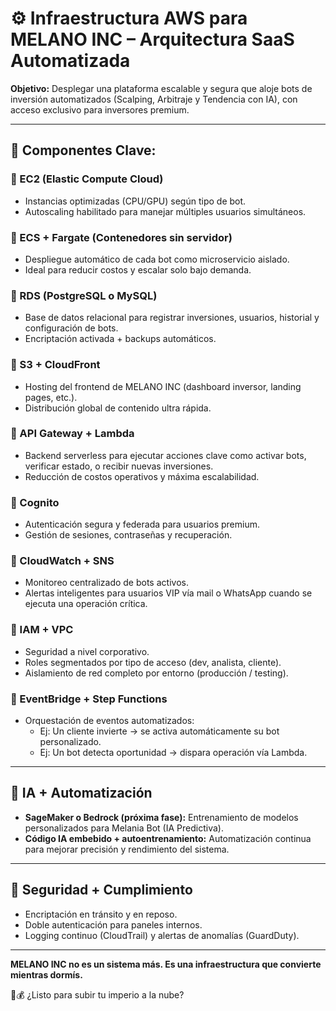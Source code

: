 
# ⚙️ Infraestructura AWS para MELANO INC – Arquitectura SaaS Automatizada

**Objetivo:** Desplegar una plataforma escalable y segura que aloje bots de inversión automatizados (Scalping, Arbitraje y Tendencia con IA), con acceso exclusivo para inversores premium.

---

## 🔁 Componentes Clave:

### 🔹 EC2 (Elastic Compute Cloud)
- Instancias optimizadas (CPU/GPU) según tipo de bot.
- Autoscaling habilitado para manejar múltiples usuarios simultáneos.

### 🔹 ECS + Fargate (Contenedores sin servidor)
- Despliegue automático de cada bot como microservicio aislado.
- Ideal para reducir costos y escalar solo bajo demanda.

### 🔹 RDS (PostgreSQL o MySQL)
- Base de datos relacional para registrar inversiones, usuarios, historial y configuración de bots.
- Encriptación activada + backups automáticos.

### 🔹 S3 + CloudFront
- Hosting del frontend de MELANO INC (dashboard inversor, landing pages, etc.).
- Distribución global de contenido ultra rápida.

### 🔹 API Gateway + Lambda
- Backend serverless para ejecutar acciones clave como activar bots, verificar estado, o recibir nuevas inversiones.
- Reducción de costos operativos y máxima escalabilidad.

### 🔹 Cognito
- Autenticación segura y federada para usuarios premium.
- Gestión de sesiones, contraseñas y recuperación.

### 🔹 CloudWatch + SNS
- Monitoreo centralizado de bots activos.
- Alertas inteligentes para usuarios VIP vía mail o WhatsApp cuando se ejecuta una operación crítica.

### 🔹 IAM + VPC
- Seguridad a nivel corporativo.
- Roles segmentados por tipo de acceso (dev, analista, cliente).
- Aislamiento de red completo por entorno (producción / testing).

### 🔹 EventBridge + Step Functions
- Orquestación de eventos automatizados:
  - Ej: Un cliente invierte → se activa automáticamente su bot personalizado.
  - Ej: Un bot detecta oportunidad → dispara operación vía Lambda.

---

## 🧠 IA + Automatización
- **SageMaker o Bedrock (próxima fase):** Entrenamiento de modelos personalizados para Melania Bot (IA Predictiva).
- **Código IA embebido + autoentrenamiento:** Automatización continua para mejorar precisión y rendimiento del sistema.

---

## 🔐 Seguridad + Cumplimiento
- Encriptación en tránsito y en reposo.
- Doble autenticación para paneles internos.
- Logging continuo (CloudTrail) y alertas de anomalías (GuardDuty).

---

**MELANO INC no es un sistema más. Es una infraestructura que convierte mientras dormís.**

🧠💰 ¿Listo para subir tu imperio a la nube?
